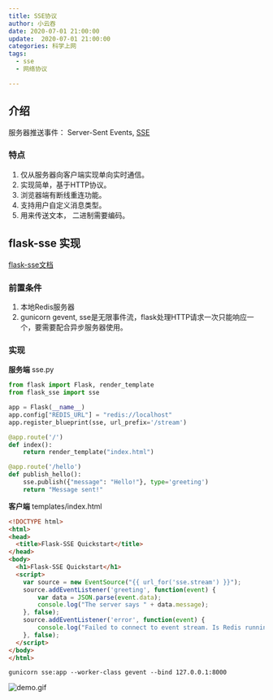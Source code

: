 ```yaml
---
title: SSE协议
author: 小云吞
date: 2020-07-01 21:00:00
update:  2020-07-01 21:00:00
categories: 科学上网
tags: 
  - sse
  - 网络协议

---
```

## 介绍
服务器推送事件： Server-Sent Events, [SSE](https://html.spec.whatwg.org/multipage/server-sent-events.html)

### 特点
1. 仅从服务器向客户端实现单向实时通信。
2. 实现简单，基于HTTP协议。
3. 浏览器端有断线重连功能。
4. 支持用户自定义消息类型。
5. 用来传送文本， 二进制需要编码。

## flask-sse 实现
[flask-sse文档](https://flask-sse.readthedocs.io/)
### 前置条件
1. 本地Redis服务器
2. gunicorn gevent, sse是无限事件流，flask处理HTTP请求一次只能响应一个，要需要配合异步服务器使用。

### 实现
**服务端** sse.py
```python
from flask import Flask, render_template
from flask_sse import sse

app = Flask(__name__)
app.config["REDIS_URL"] = "redis://localhost"
app.register_blueprint(sse, url_prefix='/stream')

@app.route('/')
def index():
    return render_template("index.html")

@app.route('/hello')
def publish_hello():
    sse.publish({"message": "Hello!"}, type='greeting')
    return "Message sent!"
```

**客户端**
templates/index.html
```html
<!DOCTYPE html>
<html>
<head>
  <title>Flask-SSE Quickstart</title>
</head>
<body>
  <h1>Flask-SSE Quickstart</h1>
  <script>
    var source = new EventSource("{{ url_for('sse.stream') }}");
    source.addEventListener('greeting', function(event) {
        var data = JSON.parse(event.data);
        console.log("The server says " + data.message);
    }, false);
    source.addEventListener('error', function(event) {
        console.log("Failed to connect to event stream. Is Redis running?");
    }, false);
  </script>
</body>
</html>
```

```gunicorn sse:app --worker-class gevent --bind 127.0.0.1:8000```

![demo.gif](demo.gif)